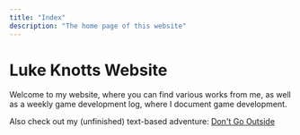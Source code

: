 ```yaml
---
title: "Index"
description: "The home page of this website"
---
```


# Luke Knotts Website

Welcome to my website, where you can find various works from me, as well as a weekly game development log, where I document game development.

Also check out my (unfinished) text-based adventure: <a class="inline-link" href="https://dontgooutside.lukeknotts.com">Don't Go Outside</a>
